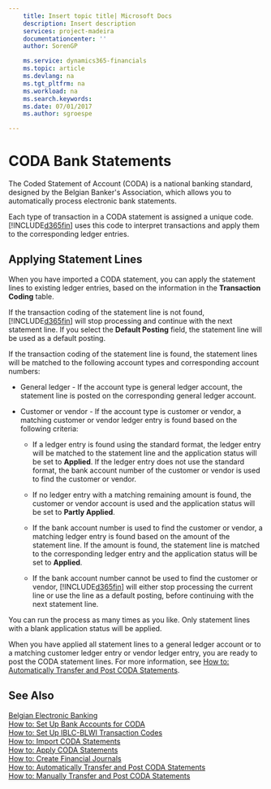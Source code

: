 ```yaml
---
    title: Insert topic title| Microsoft Docs
    description: Insert description
    services: project-madeira
    documentationcenter: ''
    author: SorenGP

    ms.service: dynamics365-financials
    ms.topic: article
    ms.devlang: na
    ms.tgt_pltfrm: na
    ms.workload: na
    ms.search.keywords:
    ms.date: 07/01/2017
    ms.author: sgroespe

---
```

# CODA Bank Statements
The Coded Statement of Account \(CODA\) is a national banking standard, designed by the Belgian Banker's Association, which allows you to automatically process electronic bank statements.  
  
 Each type of transaction in a CODA statement is assigned a unique code. [!INCLUDE[d365fin](../../includes/d365fin_md.md)] uses this code to interpret transactions and apply them to the corresponding ledger entries.  
  
## Applying Statement Lines  
 When you have imported a CODA statement, you can apply the statement lines to existing ledger entries, based on the information in the **Transaction Coding** table.  
  
 If the transaction coding of the statement line is not found, [!INCLUDE[d365fin](../../includes/d365fin_md.md)] will stop processing and continue with the next statement line. If you select the **Default Posting** field, the statement line will be used as a default posting.  
  
 If the transaction coding of the statement line is found, the statement lines will be matched to the following account types and corresponding account numbers:  
  
-   General ledger - If the account type is general ledger account, the statement line is posted on the corresponding general ledger account.  
  
-   Customer or vendor - If the account type is customer or vendor, a matching customer or vendor ledger entry is found based on the following criteria:  
  
    -   If a ledger entry is found using the standard format, the ledger entry will be matched to the statement line and the application status will be set to **Applied**. If the ledger entry does not use the standard format, the bank account number of the customer or vendor is used to find the customer or vendor.  
  
    -   If no ledger entry with a matching remaining amount is found, the customer or vendor account is used and the application status will be set to **Partly Applied**.  
  
    -   If the bank account number is used to find the customer or vendor, a matching ledger entry is found based on the amount of the statement line. If the amount is found, the statement line is matched to the corresponding ledger entry and the application status will be set to **Applied**.  
  
    -   If the bank account number cannot be used to find the customer or vendor, [!INCLUDE[d365fin](../../includes/d365fin_md.md)] will either stop processing the current line or use the line as a default posting, before continuing with the next statement line.  
  
 You can run the process as many times as you like. Only statement lines with a blank application status will be applied.  
  
 When you have applied all statement lines to a general ledger account or to a matching customer ledger entry or vendor ledger entry, you are ready to post the CODA statement lines. For more information, see [How to: Automatically Transfer and Post CODA Statements](how-to-manually-transfer-and-post-coda-statements.md).  
  
## See Also  
 [Belgian Electronic Banking](belgian-electronic-banking.md)   
 [How to: Set Up Bank Accounts for CODA](how-to-set-up-bank-accounts-for-coda.md)   
 [How to: Set Up IBLC-BLWI Transaction Codes](how-to-set-up-iblc-blwi-transaction-codes.md)   
 [How to: Import CODA Statements](how-to-import-coda-statements.md)   
 [How to: Apply CODA Statements](how-to-apply-coda-statements.md)   
 [How to: Create Financial Journals](how-to-create-financial-journals.md)   
 [How to: Automatically Transfer and Post CODA Statements](how-to-automatically-transfer-and-post-coda-statements.md)   
 [How to: Manually Transfer and Post CODA Statements](how-to-manually-transfer-and-post-coda-statements.md)